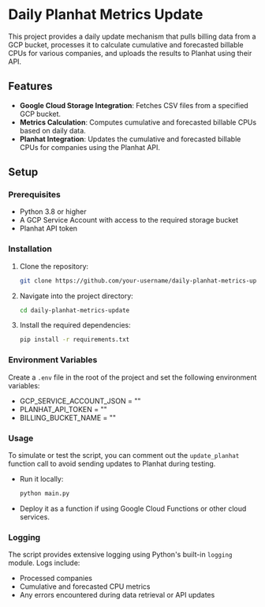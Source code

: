 # Daily Planhat Metrics Update

This project provides a daily update mechanism that pulls billing data from a GCP bucket, processes it to calculate cumulative and forecasted billable CPUs for various companies, and uploads the results to Planhat using their API.

## Features
- **Google Cloud Storage Integration**: Fetches CSV files from a specified GCP bucket.
- **Metrics Calculation**: Computes cumulative and forecasted billable CPUs based on daily data.
- **Planhat Integration**: Updates the cumulative and forecasted billable CPUs for companies using the Planhat API.

## Setup

### Prerequisites
- Python 3.8 or higher
- A GCP Service Account with access to the required storage bucket
- Planhat API token

### Installation
1. Clone the repository:
    ```bash
    git clone https://github.com/your-username/daily-planhat-metrics-update.git
    ```
2. Navigate into the project directory:
    ```bash
    cd daily-planhat-metrics-update
    ```
3. Install the required dependencies:
    ```bash
    pip install -r requirements.txt
    ```

### Environment Variables
Create a `.env` file in the root of the project and set the following environment variables:
- GCP_SERVICE_ACCOUNT_JSON = "<your-service-account-json>"
- PLANHAT_API_TOKEN = "<your-planhat-api-token>"
- BILLING_BUCKET_NAME = "<your-billing-bucket-name>"

### Usage
To simulate or test the script, you can comment out the `update_planhat` function call to avoid sending updates to Planhat during testing.

- Run it locally:
    ```bash
    python main.py
    ```
- Deploy it as a function if using Google Cloud Functions or other cloud services.

### Logging
The script provides extensive logging using Python's built-in `logging` module. Logs include:
- Processed companies
- Cumulative and forecasted CPU metrics
- Any errors encountered during data retrieval or API updates